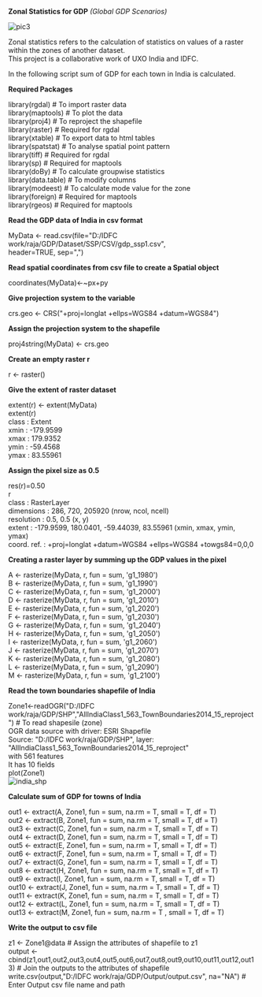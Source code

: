 **Zonal Statistics for GDP**
_(Global GDP Scenarios)_ 

![pic3](https://user-images.githubusercontent.com/23652706/33055234-4ec9d268-cea4-11e7-8757-aa48c8b4893f.JPG)
 
Zonal statistics refers to the calculation of statistics on values of a raster within the zones of another dataset.  
This project is a collaborative work of UXO India and IDFC. 

In the following script sum of GDP for each town in India is calculated. 

**Required Packages**

library(rgdal) # To import raster data<br/>
library(maptools) # To plot the data<br/>
library(proj4) # To reproject the shapefile<br/>
library(raster) # Required for rgdal<br/>
library(xtable) # To export data to html tables<br/>
library(spatstat) # To analyse spatial point pattern<br/>
library(tiff) # Required for rgdal<br/>
library(sp) # Required for maptools<br/>
library(doBy) # To calculate groupwise statistics<br/>
library(data.table) # To modify columns<br/>
library(modeest) # To calculate mode value for the zone<br/>
library(foreign) # Required for maptools<br/>
library(rgeos) # Required for maptools<br/>



**Read the GDP data of India in csv format**

MyData <- read.csv(file="D:/IDFC work/raja/GDP/Dataset/SSP/CSV/gdp_ssp1.csv",<br/>
header=TRUE, sep=",")

**Read spatial coordinates from csv file to create a Spatial object**

coordinates(MyData)<-~px+py

**Give projection system to the variable**

crs.geo <- CRS("+proj=longlat +ellps=WGS84 +datum=WGS84")

**Assign the projection system to the shapefile**

proj4string(MyData) <- crs.geo

**Create an empty raster r**

r <- raster()

**Give the extent of raster dataset**

extent(r) <- extent(MyData)<br/>
extent(r)<br/>
class       : Extent<br/> 
xmin        : -179.9599<br/>
xmax        : 179.9352<br/>
ymin        : -59.4568<br/>
ymax        : 83.55961<br/>

**Assign the pixel size as 0.5**

res(r)=0.50<br/>
r<br/>
class       : RasterLayer<br/>
dimensions  : 286, 720, 205920  (nrow, ncol, ncell)<br/> 
resolution  : 0.5, 0.5  (x, y)<br/> 
extent      : -179.9599, 180.0401, -59.44039, 83.55961  (xmin, xmax, ymin, ymax)<br/> 
coord. ref. : +proj=longlat +datum=WGS84 +ellps=WGS84 +towgs84=0,0,0<br/>


**Creating a raster layer by summing up the GDP values in the pixel**

A <- rasterize(MyData, r, fun = sum,  'g1_1980')<br/>
B <- rasterize(MyData, r, fun = sum, 'g1_1990')<br/>
C <- rasterize(MyData, r, fun = sum, 'g1_2000')<br/>
D <- rasterize(MyData, r, fun = sum, 'g1_2010')<br/>
E <- rasterize(MyData, r, fun = sum, 'g1_2020')<br/>
F <- rasterize(MyData, r, fun = sum, 'g1_2030')<br/>
G <- rasterize(MyData, r, fun = sum,  'g1_2040')<br/>
H <- rasterize(MyData, r, fun = sum, 'g1_2050')<br/>
I <- rasterize(MyData, r, fun = sum, 'g1_2060')<br/>
J <- rasterize(MyData, r, fun = sum, 'g1_2070')<br/>
K <- rasterize(MyData, r, fun = sum, 'g1_2080')<br/>
L <- rasterize(MyData, r, fun = sum, 'g1_2090')<br/>
M <- rasterize(MyData, r, fun = sum, 'g1_2100')<br/>

**Read the town boundaries shapefile of India**

Zone1<-readOGR("D:/IDFC work/raja/GDP/SHP","AllIndiaClass1_563_TownBoundaries2014_15_reproject") # To read shapesile (zone)<br/>
OGR data source with driver: ESRI Shapefile<br/> 
Source: "D:/IDFC work/raja/GDP/SHP", layer: "AllIndiaClass1_563_TownBoundaries2014_15_reproject"<br/>
with 561 features<br/>
It has 10 fields<br/>
plot(Zone1)<br/>
![india_shp](https://user-images.githubusercontent.com/23652706/33055147-daef0368-cea3-11e7-8fba-0408a5f33d56.jpg)

**Calculate sum of GDP for towns of India**

out1 <- extract(A, Zone1, fun = sum, na.rm = T, small = T, df = T)<br/>
out2 <- extract(B, Zone1, fun = sum, na.rm = T, small = T, df = T)<br/>
out3 <- extract(C, Zone1, fun = sum, na.rm = T, small = T, df = T)<br/>
out4 <- extract(D, Zone1, fun = sum, na.rm = T, small = T, df = T)<br/>
out5 <- extract(E, Zone1, fun = sum, na.rm = T, small = T, df = T)<br/>
out6 <- extract(F, Zone1, fun = sum, na.rm = T, small = T, df = T)<br/>
out7 <- extract(G, Zone1, fun = sum, na.rm = T, small = T, df = T)<br/>
out8 <- extract(H, Zone1, fun = sum, na.rm = T, small = T, df = T)<br/>
out9 <- extract(I, Zone1, fun = sum, na.rm = T, small = T, df = T)<br/>
out10 <- extract(J, Zone1, fun = sum, na.rm = T, small = T, df = T)<br/>
out11 <- extract(K, Zone1, fun = sum, na.rm = T, small = T, df = T)<br/>
out12 <- extract(L, Zone1, fun = sum, na.rm = T, small = T, df = T)<br/>
out13 <- extract(M, Zone1, fun = sum, na.rm = T , small = T, df = T)<br/>

**Write the output to csv file**

z1 <- Zone1@data # Assign the attributes of shapefile to z1<br/>
output <- cbind(z1,out1,out2,out3,out4,out5,out6,out7,out8,out9,out10,out11,out12,out13) # Join the outputs to the attributes of shapefile<br/>
write.csv(output,"D:/IDFC work/raja/GDP/Output/output.csv", na="NA") # Enter Output csv file name and path


